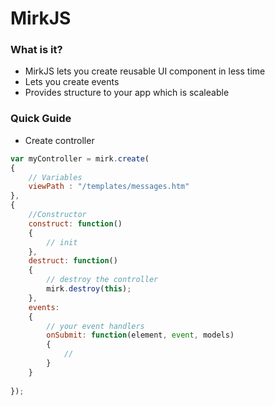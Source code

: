 # MirkJS #

### What is it? ###

* MirkJS lets you create reusable UI component in less time
* Lets you create events
* Provides structure to your app which is scaleable

### Quick Guide ###

* Create controller

```js
var myController = mirk.create(
{
	// Variables
	viewPath : "/templates/messages.htm"
},
{
	//Constructor
	construct: function()
	{
		// init
	},
	destruct: function()
	{
		// destroy the controller
		mirk.destroy(this);
	},
	events:
	{
		// your event handlers
		onSubmit: function(element, event, models)
		{
			//
		}
	}
	
});
```

